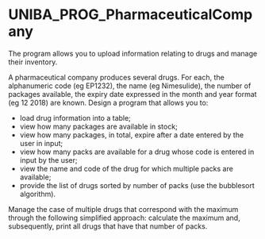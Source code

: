 # UNIBA_PROG_PharmaceuticalCompany
The program allows you to upload information relating to drugs and manage their inventory.

A pharmaceutical company produces several drugs. For each, the alphanumeric code (eg EP1232), the name (eg Nimesulide), the number of packages available, the expiry date expressed in the month and year format (eg 12 2018) are known. 
Design a program that allows you to:
 - load drug information into a table;
 - view how many packages are available in stock;
 - view how many packages, in total, expire after a date entered by the user in input; 
 - view how many packs are available for a drug whose code is entered in input by the user;
 - view the name and code of the drug for which multiple packs are available; 
 - provide the list of drugs sorted by number of packs (use the bubblesort algorithm). 

Manage the case of multiple drugs that correspond with the maximum through the following simplified approach: calculate the maximum and, subsequently, print all drugs that have that number of packs.
